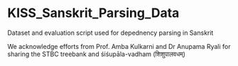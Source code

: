# KISS_Sanskrit_Parsing_Data
 Dataset and evaluation script used for depednency parsing in Sanskrit

We acknowledge efforts from Prof. Amba Kulkarni and Dr Anupama Ryali for sharing the STBC treebank and 
śiśupāla-vadham (शिशुपालवधम्)